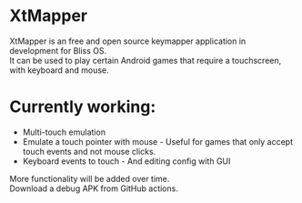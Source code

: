 # XtMapper
XtMapper is an free and open source keymapper application in development for Bliss OS.  
It can be used to play certain Android games that require a touchscreen, with keyboard and mouse.
# Currently working:
- Multi-touch emulation
- Emulate a touch pointer with mouse - Useful for games that only accept touch events and not mouse clicks.
 - Keyboard events to touch - And editing config with GUI

More functionality will be added over time.  
Download a debug APK from GitHub actions.
